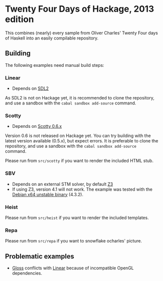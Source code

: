 Twenty Four Days of Hackage, 2013 edition
=========================================

This combines (nearly) every sample from Oliver Charles' Twenty Four days of
Haskell into an easily compilable repository.


Building
--------

The following examples need manual build steps:


### Linear

* Depends on [SDL2](https://github.com/Lemmih/hsSDL2)

As SDL2 is not on Hackage yet, it is recommended to clone the repository, and
use a sandbox with the `cabal sandbox add-source` command.


### Scotty

* Depends on [Scotty 0.6.x](https://github.com/ku-fpg/scotty)

Version 0.6 is not released on Hackage yet. You can try building with the latest
version available (0.5.x), but expect errors. It is preferable to clone the
repository, and use a sandbox with the `cabal sandbox add-source` command.

Please run from `src/scotty` if you want to render the included HTML stub.


### SBV

* Depends on an external STM solver, by default [Z3](https://z3.codeplex.com/)
* If using Z3, version 4.1 will not work. The example was tested with the
  [Debian x64 unstable binary](https://z3.codeplex.com/releases/view/101916)
  (4.3.2).


### Heist

Please run from `src/heist` if you want to render the included templates.


### Repa

Please run from `src/repa` if you want to snowflake ocharles' picture.


Problematic examples
--------------------

* [Gloss](http://hackage.haskell.org/package/gloss) conflicts with
  [Linear](http://hackage.haskell.org/package/linear) because of incompatible
  OpenGL dependencies.

